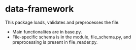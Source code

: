 # data-framework

This package loads, validates and preprocesses the file. 

* Main functionalites are in base.py. 
* File-specific schema is in the module, file_schema.py, and preprocessing is present in file_reader.py. 
